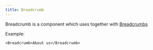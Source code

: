 ```yaml
---
title: Breadcrumb
---
```


Breadcrumb is a component which uses together with [Breadcrumbs](/docs/components/breadcrumbs/breadcrumbs/)

Example:

```tsx
<Breadcrumb>About us</Breadcrumb>
```
